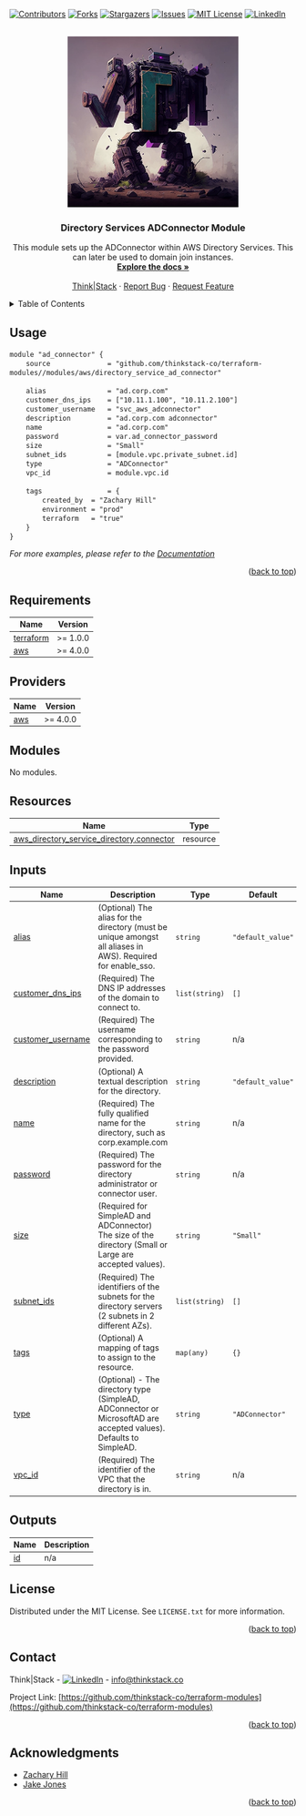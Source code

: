 <!-- Blank module readme template: Do a search and replace with your text editor for the following: `module_name`, `module_description` -->
<!-- Improved compatibility of back to top link: See: https://github.com/othneildrew/Best-README-Template/pull/73 -->
<a name="readme-top"></a>


<!-- PROJECT SHIELDS -->
<!--
*** I'm using markdown "reference style" links for readability.
*** Reference links are enclosed in brackets [ ] instead of parentheses ( ).
*** See the bottom of this document for the declaration of the reference variables
*** for contributors-url, forks-url, etc. This is an optional, concise syntax you may use.
*** https://www.markdownguide.org/basic-syntax/#reference-style-links
-->
[![Contributors][contributors-shield]][contributors-url]
[![Forks][forks-shield]][forks-url]
[![Stargazers][stars-shield]][stars-url]
[![Issues][issues-shield]][issues-url]
[![MIT License][license-shield]][license-url]
[![LinkedIn][linkedin-shield]][linkedin-url]


<!-- PROJECT LOGO -->
<br />
<div align="center">
  <a href="https://github.com/thinkstack-co/terraform-modules">
    <img src="/images/terraform_modules_logo.webp" alt="Logo" width="300" height="300">
  </a>

<h3 align="center">Directory Services ADConnector Module
</h3>
  <p align="center">
    This module sets up the ADConnector within AWS Directory Services. This can later be used to domain join instances.
    <br />
    <a href="https://github.com/thinkstack-co/terraform-modules"><strong>Explore the docs »</strong></a>
    <br />
    <br />
    <a href="https://www.thinkstack.co/">Think|Stack</a>
    ·
    <a href="https://github.com/thinkstack-co/terraform-modules/issues">Report Bug</a>
    ·
    <a href="https://github.com/thinkstack-co/terraform-modules/issues">Request Feature</a>
  </p>
</div>


<!-- TABLE OF CONTENTS -->
<details>
  <summary>Table of Contents</summary>
  <ol>
    <li><a href="#usage">Usage</a></li>
    <li><a href="#requirements">Requirements</a></li>
    <li><a href="#providers">Providers</a></li>
    <li><a href="#modules">Modules</a></li>
    <li><a href="#Resources">Resources</a></li>
    <li><a href="#inputs">Inputs</a></li>
    <li><a href="#outputs">Outputs</a></li>
    <li><a href="#license">License</a></li>
    <li><a href="#contact">Contact</a></li>
    <li><a href="#acknowledgments">Acknowledgments</a></li>
  </ol>
</details>


<!-- USAGE EXAMPLES -->
## Usage

```
module "ad_connector" {
    source              = "github.com/thinkstack-co/terraform-modules//modules/aws/directory_service_ad_connector"

    alias               = "ad.corp.com"
    customer_dns_ips    = ["10.11.1.100", "10.11.2.100"]
    customer_username   = "svc_aws_adconnector"
    description         = "ad.corp.com adconnector"
    name                = "ad.corp.com"
    password            = var.ad_connector_password
    size                = "Small"
    subnet_ids          = [module.vpc.private_subnet.id]
    type                = "ADConnector"
    vpc_id              = module.vpc.id

    tags                = {
        created_by  = "Zachary Hill"
        environment = "prod"
        terraform   = "true"
    }
}
```

_For more examples, please refer to the [Documentation](https://github.com/thinkstack-co/terraform-modules)_

<p align="right">(<a href="#readme-top">back to top</a>)</p>

<!-- terraform-docs output will be input automatically below-->
<!-- terraform-docs markdown table --output-file README.md --output-mode inject .-->
<!-- BEGIN_TF_DOCS -->
## Requirements

| Name | Version |
|------|---------|
| <a name="requirement_terraform"></a> [terraform](#requirement\_terraform) | >= 1.0.0 |
| <a name="requirement_aws"></a> [aws](#requirement\_aws) | >= 4.0.0 |

## Providers

| Name | Version |
|------|---------|
| <a name="provider_aws"></a> [aws](#provider\_aws) | >= 4.0.0 |

## Modules

No modules.

## Resources

| Name | Type |
|------|------|
| [aws_directory_service_directory.connector](https://registry.terraform.io/providers/hashicorp/aws/latest/docs/resources/directory_service_directory) | resource |

## Inputs

| Name | Description | Type | Default | Required |
|------|-------------|------|---------|:--------:|
| <a name="input_alias"></a> [alias](#input\_alias) | (Optional) The alias for the directory (must be unique amongst all aliases in AWS). Required for enable\_sso. | `string` | `"default_value"` | no |
| <a name="input_customer_dns_ips"></a> [customer\_dns\_ips](#input\_customer\_dns\_ips) | (Required) The DNS IP addresses of the domain to connect to. | `list(string)` | `[]` | no |
| <a name="input_customer_username"></a> [customer\_username](#input\_customer\_username) | (Required) The username corresponding to the password provided. | `string` | n/a | yes |
| <a name="input_description"></a> [description](#input\_description) | (Optional) A textual description for the directory. | `string` | `"default_value"` | no |
| <a name="input_name"></a> [name](#input\_name) | (Required) The fully qualified name for the directory, such as corp.example.com | `string` | n/a | yes |
| <a name="input_password"></a> [password](#input\_password) | (Required) The password for the directory administrator or connector user. | `string` | n/a | yes |
| <a name="input_size"></a> [size](#input\_size) | (Required for SimpleAD and ADConnector) The size of the directory (Small or Large are accepted values). | `string` | `"Small"` | no |
| <a name="input_subnet_ids"></a> [subnet\_ids](#input\_subnet\_ids) | (Required) The identifiers of the subnets for the directory servers (2 subnets in 2 different AZs). | `list(string)` | `[]` | no |
| <a name="input_tags"></a> [tags](#input\_tags) | (Optional) A mapping of tags to assign to the resource. | `map(any)` | `{}` | no |
| <a name="input_type"></a> [type](#input\_type) | (Optional) - The directory type (SimpleAD, ADConnector or MicrosoftAD are accepted values). Defaults to SimpleAD. | `string` | `"ADConnector"` | no |
| <a name="input_vpc_id"></a> [vpc\_id](#input\_vpc\_id) | (Required) The identifier of the VPC that the directory is in. | `string` | n/a | yes |

## Outputs

| Name | Description |
|------|-------------|
| <a name="output_id"></a> [id](#output\_id) | n/a |
<!-- END_TF_DOCS -->

<!-- LICENSE -->
## License

Distributed under the MIT License. See `LICENSE.txt` for more information.

<p align="right">(<a href="#readme-top">back to top</a>)</p>



<!-- CONTACT -->
## Contact

Think|Stack - [![LinkedIn][linkedin-shield]][linkedin-url] - info@thinkstack.co

Project Link: [https://github.com/thinkstack-co/terraform-modules](https://github.com/thinkstack-co/terraform-modules)

<p align="right">(<a href="#readme-top">back to top</a>)</p>



<!-- ACKNOWLEDGMENTS -->
## Acknowledgments

* [Zachary Hill](https://zacharyhill.co)
* [Jake Jones](https://github.com/jakeasarus)

<p align="right">(<a href="#readme-top">back to top</a>)</p>


<!-- MARKDOWN LINKS & IMAGES -->
<!-- https://www.markdownguide.org/basic-syntax/#reference-style-links -->
[contributors-shield]: https://img.shields.io/github/contributors/thinkstack-co/terraform-modules.svg?style=for-the-badge
[contributors-url]: https://github.com/thinkstack-co/terraform-modules/graphs/contributors
[forks-shield]: https://img.shields.io/github/forks/thinkstack-co/terraform-modules.svg?style=for-the-badge
[forks-url]: https://github.com/thinkstack-co/terraform-modules/network/members
[stars-shield]: https://img.shields.io/github/stars/thinkstack-co/terraform-modules.svg?style=for-the-badge
[stars-url]: https://github.com/thinkstack-co/terraform-modules/stargazers
[issues-shield]: https://img.shields.io/github/issues/thinkstack-co/terraform-modules.svg?style=for-the-badge
[issues-url]: https://github.com/thinkstack-co/terraform-modules/issues
[license-shield]: https://img.shields.io/github/license/thinkstack-co/terraform-modules.svg?style=for-the-badge
[license-url]: https://github.com/thinkstack-co/terraform-modules/blob/master/LICENSE.txt
[linkedin-shield]: https://img.shields.io/badge/-LinkedIn-black.svg?style=for-the-badge&logo=linkedin&colorB=555
[linkedin-url]: https://www.linkedin.com/company/thinkstack/
[product-screenshot]: /images/screenshot.webp
[Terraform.io]: https://img.shields.io/badge/Terraform-7B42BC?style=for-the-badge&logo=terraform
[Terraform-url]: https://terraform.io
